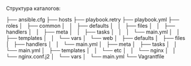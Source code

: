 Структура каталогов:

├── ansible.cfg
├── hosts
├── playbook.retry
├── playbook.yml
├── roles
│   ├── common
│   │   ├── defaults
│   │   ├── files
│   │   ├── handlers
│   │   ├── meta
│   │   ├── tasks
│   │   │   └── main.yml
│   │   ├── templates
│   │   └── vars
│   └── web
│       ├── defaults
│       ├── files
│       ├── handlers
│       │   └── main.yml
│       ├── meta
│       ├── tasks
│       │   └── main.yml
│       ├── templates
│       │   └── etc
│       │       └── nginx
│       │           └── nginx.conf.j2
│       └── vars
│           └── main.yml
└── Vagrantfile
